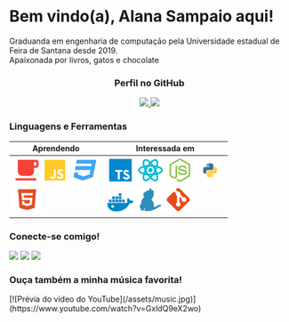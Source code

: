 <div>
    <h1>Bem vindo(a), Alana Sampaio aqui!</h1>
      Graduanda em engenharia de computação pela Universidade estadual de 
      Feira de Santana desde 2019.
      </br>
      Apaixonada por livros, gatos e chocolate
</div>
  

  <h3 align="center">Perfil no GitHub</h3>
    <div align="center">
      <a href="https://github.com/AlanaSampaio">
        <img height="180em" src="https://github-readme-stats.vercel.app/api?username=AlanaSampaio&show_icons=true&theme=synthwave&include_all_commits=true&count_private=true"/>
      </a>

  <a href="https://github.com/AlanaSampaio">
      <img height="180em" src="https://github-readme-stats.vercel.app/api/top-langs/?username=AlanaSampaio&layout=compact&langs_count=6&theme=synthwave"/>
    </a>
  </div>


<h3>Linguagens e Ferramentas</h3>
      
Aprendendo | Interessada em 
------------------- | -------------------
<img src="/assets/java.svg" alt="java" width="50"/><img src="/assets/javascript.svg" alt="javascript" width="50" /> <img src="/assets/css.svg" alt="css3" width="50"/> <br /> <img src="/assets/html.svg" alt="html5"  width="50"/> | <img src="/assets/typescript.svg" alt="typescript" width="50"/> <img src="/assets/react.svg" alt="react" width="50"/> <img src="/assets/nodejs.svg" alt="nodejs" width="50"/> <img src="/assets/python.svg" alt="python"  width="50"/><br/><img src="/assets/docker.svg" alt="docker" width="50"/> <img src="/assets/yarn.svg" alt="yarn" width="50"/><img src="/assets/git.svg" alt="git" width="50"/>
      

<h3>Conecte-se comigo!</h3>
 
<div> 
  <a href="https://www.instagram.com/a1la2na3/" target="_blank"><img src="https://img.shields.io/badge/-Instagram-%23E4405F?style=for-the-badge&logo=instagram&logoColor=white" target="_blank"></a>
  <a href = "alana.sampaio2000@gmail.com"><img src="https://img.shields.io/badge/-Gmail-%23333?style=for-the-badge&logo=gmail&logoColor=white" target="_blank"></a>
  <a href="https://www.linkedin.com/in/AlanaSampaio" target="_blank"><img src="https://img.shields.io/badge/-LinkedIn-%230077B5?style=for-the-badge&logo=linkedin&logoColor=white" target="_blank"></a> 
</div>


<h3>Ouça também a minha música favorita!</h3>
[![Prévia do vídeo do YouTube](/assets/music.jpg)](https://www.youtube.com/watch?v=GxldQ9eX2wo)
